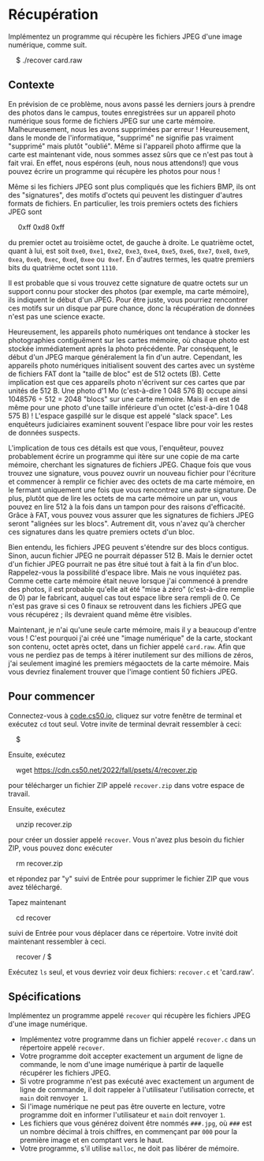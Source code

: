 Récupération
=======

Implémentez un programme qui récupère les fichiers JPEG d'une image numérique, comme suit.

    $ ./recover card.raw
    

Contexte
----------

En prévision de ce problème, nous avons passé les derniers jours à prendre des photos dans le campus, toutes enregistrées sur un appareil photo numérique sous forme de fichiers JPEG sur une carte mémoire. Malheureusement, nous les avons supprimées par erreur ! Heureusement, dans le monde de l'informatique, "supprimé" ne signifie pas vraiment "supprimé" mais plutôt "oublié". Même si l'appareil photo affirme que la carte est maintenant vide, nous sommes assez sûrs que ce n'est pas tout à fait vrai. En effet, nous espérons (euh, nous nous attendons!) que vous pouvez écrire un programme qui récupère les photos pour nous !

Même si les fichiers JPEG sont plus compliqués que les fichiers BMP, ils ont des "signatures", des motifs d'octets qui peuvent les distinguer d'autres formats de fichiers. En particulier, les trois premiers octets des fichiers JPEG sont

     0xff 0xd8 0xff
    

du premier octet au troisième octet, de gauche à droite. Le quatrième octet, quant à lui, est soit `0xe0`, `0xe1`, `0xe2`, `0xe3`, `0xe4`, `0xe5`, `0xe6`, `0xe7`, `0xe8`, `0xe9`, `0xea`, `0xeb`, `0xec`, `0xed`, `0xee` ou` 0xef`. En d'autres termes, les quatre premiers bits du quatrième octet sont `1110`.

Il est probable que si vous trouvez cette signature de quatre octets sur un support connu pour stocker des photos (par exemple, ma carte mémoire), ils indiquent le début d'un JPEG. Pour être juste, vous pourriez rencontrer ces motifs sur un disque par pure chance, donc la récupération de données n'est pas une science exacte.

Heureusement, les appareils photo numériques ont tendance à stocker les photographies contiguëment sur les cartes mémoire, où chaque photo est stockée immédiatement après la photo précédente. Par conséquent, le début d'un JPEG marque généralement la fin d'un autre. Cependant, les appareils photo numériques initialisent souvent des cartes avec un système de fichiers FAT dont la "taille de bloc" est de 512 octets (B). Cette implication est que ces appareils photo n'écrivent sur ces cartes que par unités de 512 B. Une photo d'1 Mo (c'est-à-dire 1 048 576 B) occupe ainsi 1048576 ÷ 512 = 2048 "blocs" sur une carte mémoire. Mais il en est de même pour une photo d'une taille inférieure d'un octet (c'est-à-dire 1 048 575 B) ! L'espace gaspillé sur le disque est appelé "slack space". Les enquêteurs judiciaires examinent souvent l'espace libre pour voir les restes de données suspects.

L'implication de tous ces détails est que vous, l'enquêteur, pouvez probablement écrire un programme qui itère sur une copie de ma carte mémoire, cherchant les signatures de fichiers JPEG. Chaque fois que vous trouvez une signature, vous pouvez ouvrir un nouveau fichier pour l'écriture et commencer à remplir ce fichier avec des octets de ma carte mémoire, en le fermant uniquement une fois que vous rencontrez une autre signature. De plus, plutôt que de lire les octets de ma carte mémoire un par un, vous pouvez en lire 512 à la fois dans un tampon pour des raisons d'efficacité. Grâce à FAT, vous pouvez vous assurer que les signatures de fichiers JPEG seront "alignées sur les blocs". Autrement dit, vous n'avez qu'à chercher ces signatures dans les quatre premiers octets d'un bloc.

Bien entendu, les fichiers JPEG peuvent s'étendre sur des blocs contigus. Sinon, aucun fichier JPEG ne pourrait dépasser 512 B. Mais le dernier octet d'un fichier JPEG pourrait ne pas être situé tout à fait à la fin d'un bloc. Rappelez-vous la possibilité d'espace libre. Mais ne vous inquiétez pas. Comme cette carte mémoire était neuve lorsque j'ai commencé à prendre des photos, il est probable qu'elle ait été "mise à zéro" (c'est-à-dire remplie de 0) par le fabricant, auquel cas tout espace libre sera rempli de 0. Ce n'est pas grave si ces 0 finaux se retrouvent dans les fichiers JPEG que vous récupérez ; ils devraient quand même être visibles.

Maintenant, je n'ai qu'une seule carte mémoire, mais il y a beaucoup d'entre vous ! C'est pourquoi j'ai créé une "image numérique" de la carte, stockant son contenu, octet après octet, dans un fichier appelé `card.raw`. Afin que vous ne perdiez pas de temps à itérer inutilement sur des millions de zéros, j'ai seulement imaginé les premiers mégaoctets de la carte mémoire. Mais vous devriez finalement trouver que l'image contient 50 fichiers JPEG.

Pour commencer
---------------

Connectez-vous à [code.cs50.io](https://code.cs50.io/), cliquez sur votre fenêtre de terminal et exécutez `cd` tout seul. Votre invite de terminal devrait ressembler à ceci:

    $
    

Ensuite, exécutez

    wget https://cdn.cs50.net/2022/fall/psets/4/recover.zip
    

pour télécharger un fichier ZIP appelé `recover.zip` dans votre espace de travail.

Ensuite, exécutez

    unzip recover.zip
    

pour créer un dossier appelé `recover`. Vous n'avez plus besoin du fichier ZIP, vous pouvez donc exécuter

    rm recover.zip
    

et répondez par "y" suivi de Entrée pour supprimer le fichier ZIP que vous avez téléchargé.

Tapez maintenant

    cd recover
    

suivi de Entrée pour vous déplacer dans ce répertoire. Votre invité doit maintenant ressembler à ceci.

    recover / $
    

Exécutez `ls` seul, et vous devriez voir deux fichiers: `recover.c` et 'card.raw\'.

Spécifications
-------------

Implémentez un programme appelé `recover` qui récupère les fichiers JPEG d'une image numérique.

*   Implémentez votre programme dans un fichier appelé `recover.c` dans un répertoire appelé `recover`.
*   Votre programme doit accepter exactement un argument de ligne de commande, le nom d'une image numérique à partir de laquelle récupérer les fichiers JPEG.
*   Si votre programme n'est pas exécuté avec exactement un argument de ligne de commande, il doit rappeler à l'utilisateur l'utilisation correcte, et `main` doit renvoyer` 1`.
*   Si l'image numérique ne peut pas être ouverte en lecture, votre programme doit en informer l'utilisateur et `main` doit renvoyer `1`.
*   Les fichiers que vous générez doivent être nommés `###.jpg`, où `###` est un nombre décimal à trois chiffres, en commençant par `000` pour la première image et en comptant vers le haut.
*   Votre programme, s'il utilise `malloc`, ne doit pas libérer de mémoire.